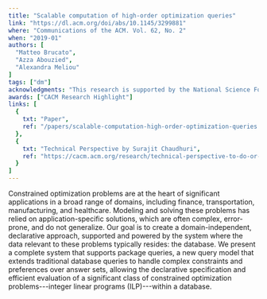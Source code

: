 ```yaml
---
title: "Scalable computation of high-order optimization queries"
link: "https://dl.acm.org/doi/abs/10.1145/3299881"
where: "Communications of the ACM. Vol. 62, No. 2"
when: "2019-01"
authors: [ 
  "Matteo Brucato",
  "Azza Abouzied", 
  "Alexandra Meliou"
]
tags: ["dm"]
acknowledgments: "This research is supported by the National Science Foundation under grants IIS-1420941, IIS-1421322, and IIS-1453543." 
awards: ["CACM Research Highlight"]
links: [
  {
    txt: "Paper",
    ref: "/papers/scalable-computation-high-order-optimization-queries.pdf"
  },
  {
    txt: "Technical Perspective by Surajit Chaudhuri",
    ref: "https://cacm.acm.org/research/technical-perspective-to-do-or-not-to-do/"
  }
]
---
```

Constrained optimization problems are at the heart of significant applications in a broad range of domains, including finance, transportation, manufacturing, and healthcare. Modeling and solving these problems has relied on application-specific solutions, which are often complex, error-prone, and do not generalize. Our goal is to create a domain-independent, declarative approach, supported and powered by the system where the data relevant to these problems typically resides: the database. We present a complete system that supports package queries, a new query model that extends traditional database queries to handle complex constraints and preferences over answer sets, allowing the declarative specification and efficient evaluation of a significant class of constrained optimization problems---integer linear programs (ILP)---within a database.